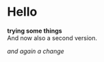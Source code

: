 # Hello 

  
**trying some things**    
And now also a second version.  
  
  
*and again a change*


  

  
